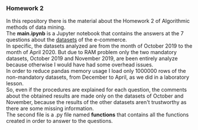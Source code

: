### Homework 2
In this repository there is the material about the Homework 2 of Algorithmic methods of data mining. \
The **main.ipynb** is a Jupyter notebook that contains the answers at the 7 questions about the [datasets](https://www.kaggle.com/mkechinov/ecommerce-behavior-data-from-multi-category-store?select=2019-Oct.csv) of the e-commerce. \
In specific, the datasets analyzed are from the month of October 2019 to the month of April 2020. But due to RAM problem only the two mandatory datasets, October 2019 and November 2019, are been entirely analyze because otherwise I would have had some overhead issues. \
In order to reduce pandas memory usage I load only 1000000 rows of the non-mandatory datasets, from December to April, as we did in a laboratory lesson. \
So, even if the procedures are explained for each question, the comments about the obtained results are made only on the datasets of October and November, because the results of the other datasets aren't trustworthy as there are some missing information. \
The second file is a .py file named **functions** that contains all the functions created in order to answer to the questions. 
